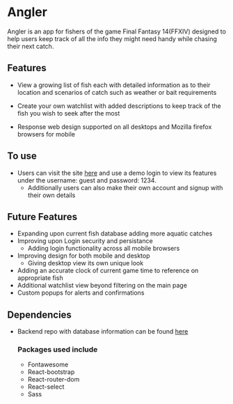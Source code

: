 # Angler

Angler is an app for fishers of the game Final Fantasy 14(FFXIV) designed to help users keep track of all the info they might need handy while chasing their next catch.


## Features

- View a growing list of fish each with detailed information as to their location and scenarios of catch such as weather or bait requirements

- Create your own watchlist with added descriptions to keep track of the fish you wish to seek after the most

- Response web design supported on all desktops and Mozilla firefox browsers for mobile

## To use

- Users can visit the site [here](https://anglerffxiv.netlify.app/) and use a demo login to view its features under the username: guest and password: 1234. 
    - Additionally users can also make their own account and signup with their own details 

## Future Features

- Expanding upon current fish database adding more aquatic catches
- Improving upon Login security and persistance 
    - Adding login functionality across all mobile browsers
- Improving design for both mobile and desktop
    - Giving desktop view its own unique look
- Adding an accurate clock of current game time to reference on appropriate fish
- Additional watchlist view beyond filtering on the main page
- Custom popups for alerts and confirmations

## Dependencies

- Backend repo with database information can be found [here](https://github.com/overtonjust/angler-backend)
    ### Packages used include
    - Fontawesome
    - React-bootstrap
    - React-router-dom
    - React-select
    - Sass
